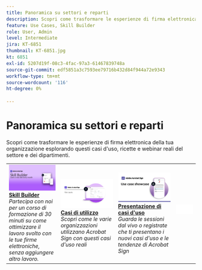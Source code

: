 ```yaml
---
title: Panoramica su settori e reparti
description: Scopri come trasformare le esperienze di firma elettronica di clienti e dipendenti attraverso questi casi d'uso, ricette e webinar reali del settore e dei dipartimenti
feature: Use Cases, Skill Builder
role: User, Admin
level: Intermediate
jira: KT-6851
thumbnail: KT-6851.jpg
kt: 6851
exl-id: 5207d19f-08c3-4fac-97a3-61467839748a
source-git-commit: edf5851a3c7593ee79716b432d84f944a72e9343
workflow-type: tm+mt
source-wordcount: '116'
ht-degree: 0%

---
```


# Panoramica su settori e reparti

Scopri come trasformare le esperienze di firma elettronica della tua organizzazione esplorando questi casi d&#39;uso, ricette e webinar reali del settore e dei dipartimenti.

<table style="table-layout:fixed">
<tr>
  <td>
    <a href="innovation-series.md">
      <img alt="Skill Builder" src="../assets/SB_1280.jpg" />
    </a>
    <div>
    <a href="innovation-series.md"><strong>Skill Builder</strong></a>
    </div>
    <em>Partecipa con noi per un corso di formazione di 30 minuti su come ottimizzare il lavoro svolto con le tue firme elettroniche, senza aggiungere altro lavoro.</em>
    <br>
  </td>
  <td>
    <a href="recipes.md">
      <img alt="Casi di utilizzo" src="../assets/Usecase.png" />
    </a>
    <div>
    <a href="recipes.md"><strong>Casi di utilizzo</strong></a>
    </div>
    <em>Scopri come le varie organizzazioni utilizzano Acrobat Sign con questi casi d'uso reali</em>
    <br>
  </td>
  <td>
    <a href="use-case-showcase.md">
      <img alt="Presentazione di casi d&apos;uso" src="../assets/UseCaseShowcaseR.png" />
    </a>
    <div>
    <a href="use-case-showcase.md"><strong>Presentazione di casi d'uso</strong></a>
    </div>
    <em>Guarda le sessioni dal vivo o registrate che ti presentano i nuovi casi d'uso e le tendenze di Acrobat Sign</em>
    <br>
  </td>
  <td>
    <img alt="Spaziatore" src="../assets/Whitespacer.png" />
    <div>
    <br>
  </td>
</tr>
</table>
